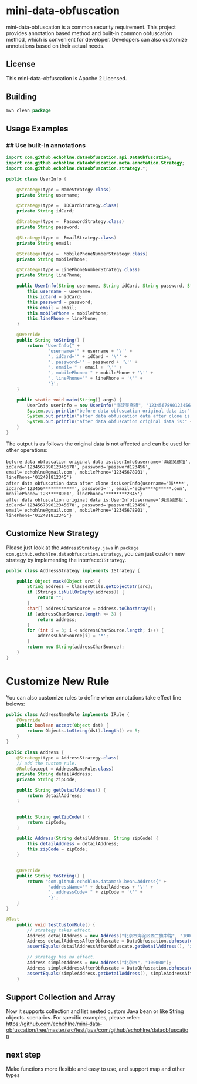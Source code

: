 # mini-data-obfuscation

mini-data-obfuscation is a common security requirement. This project provides annotation based method and built-in common obfuscation method, which is convenient for developer. Developers can also customize annotations based on their actual needs.

## License

This mini-data-obfuscation is Apache 2 Licensed.

## Building

```java
mvn clean package
```

## Usage Examples

### ## Use built-in annotations

```java
import com.github.echohlne.dataobfuscation.api.DataObfuscation;
import com.github.echohlne.dataobfuscation.meta.annotation.Strategy;
import com.github.echohlne.dataobfuscation.strategy.*;

public class UserInfo {

    @Strategy(type = NameStrategy.class)
    private String username;

    @Strategy(type =  IDCardStrategy.class)
    private String idCard;

    @Strategy(type =  PasswordStrategy.class)
    private String password;

    @Strategy(type =  EmailStrategy.class)
    private String email;

    @Strategy(type =  MobilePhoneNumberStrategy.class)
    private String mobilePhone;

    @Strategy(type = LinePhoneNumberStrategy.class)
    private String linePhone;

    public UserInfo(String username, String idCard, String password, String email, String mobilePhone, String linePhone) {
        this.username = username;
        this.idCard = idCard;
        this.password = password;
        this.email = email;
        this.mobilePhone = mobilePhone;
        this.linePhone = linePhone;
    }

    @Override
    public String toString() {
        return "UserInfo{" +
                "username='" + username + '\'' +
                ", idCard='" + idCard + '\'' +
                ", password='" + password + '\'' +
                ", email='" + email + '\'' +
                ", mobilePhone='" + mobilePhone + '\'' +
                ", linePhone='" + linePhone + '\'' +
                '}';
    }

    public static void main(String[] args) {
        UserInfo userInfo = new UserInfo("海淀吴彦祖", "123456789012345678", "password123456", "echohlne@gmail.com", "12345678901", "012481812345");
        System.out.println("before data obfuscation original data is:" + userInfo.toString());
        System.out.println("after data obfuscation data after clone is:" + DataObfuscation.obfuscateData(userInfo));
        System.out.println("after data obfuscation original data is:" + userInfo.toString());
    }
}
```

The output is as follows the original data is not affected and can be used for other operations:

```shell
before data obfuscation original data is:UserInfo{username='海淀吴彦祖', idCard='123456789012345678', password='password123456', email='echohlne@gmail.com', mobilePhone='12345678901', linePhone='012481812345'}
after data obfuscation data after clone is:UserInfo{username='海****', idCard='123456************', password='', email='echo****@*****.com', mobilePhone='123****8901', linePhone='********2345'}
after data obfuscation original data is:UserInfo{username='海淀吴彦祖', idCard='123456789012345678', password='password123456', email='echohlne@gmail.com', mobilePhone='12345678901', linePhone='012481812345'}
```

## Customize New Strategy

Please just look at the `AddressStrategy.java` in `package com.github.echohlne.dataobfuscation.strategy`, you can just custom new strategy by implementing the interface:`IStrategy`.

```java
public class AddressStrategy implements IStrategy {

    public Object mask(Object src) {
        String address = ClassesUtils.getObjectStr(src);
        if (Strings.isNullOrEmpty(address)) {
            return "";
        }
        char[] addressCharSource = address.toCharArray();
        if (addressCharSource.length <= 3) {
            return address;
        }
        for (int i = 3; i < addressCharSource.length; i++) {
            addressCharSource[i] = '*';
        }
        return new String(addressCharSource);
    }
}
```



# Customize New Rule

You can also customize rules to define when annotations take effect line belows:

```java
public class AddressNameRule implements IRule {
    @Override
    public boolean accept(Object dst) {
        return Objects.toString(dst).length() >= 5;
    }
}

public class Address {
    @Strategy(type = AddressStrategy.class)
    // add the custom rule.
    @Rule(accept = AddressNameRule.class)
    private String detailAddress;
    private String zipCode;

    public String getDetailAddress() {
        return detailAddress;
    }


    public String getZipCode() {
        return zipCode;
    }

    public Address(String detailAddress, String zipCode) {
        this.detailAddress = detailAddress;
        this.zipCode = zipCode;
    }


    @Override
    public String toString() {
        return "com.github.echohlne.datamask.bean.Address{" +
                "addressName='" + detailAddress + '\'' +
                ", addressCode='" + zipCode + '\'' +
                '}';
    }
}

@Test
    public void testCustomRule() {
        // strategy takes effect.
        Address detailAddress = new Address("北京市海淀区西二旗中路", "100000");
        Address detailAddressAfterObfuscate = DataObfuscation.obfuscateData(detailAddress);
        assertEquals(detailAddressAfterObfuscate.getDetailAddress(), "北京市********");

        // strategy has no effect.
        Address simpleAddress = new Address("北京市", "100000");
        Address simpleAddressAfterObfuscate = DataObfuscation.obfuscateData(simpleAddress);
        assertEquals(simpleAddress.getDetailAddress(), simpleAddressAfterObfuscate.getDetailAddress());
    }

```



## Support Collection and Array

Now it supports collection and list nested custom Java bean or like String objects. scenarios. For specific examples,  please refer: https://github.com/echohlne/mini-data-obfuscation/tree/master/src/test/java/com/github/echohlne/dataobfuscation



## next step

Make functions more flexible and easy to use, and support map and other types